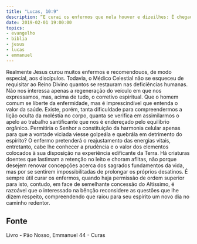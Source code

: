 ```yaml
---
title: "Lucas, 10:9"
description: “E curai os enfermos que nela houver e dizei­lhes: É chegado a vós o reino de Deus.” - Jesus
date: 2019-02-01 19:00:00
topics: 
- evangelho
- biblia
- jesus
- lucas
- emmanuel
---
```


Realmente Jesus curou muitos enfermos e recomendou­os, de modo
especial, aos discípulos.
Todavia, o Médico Celestial não se esqueceu de requisitar ao Reino Divino
quantos se restauram nas deficiências humanas.
Não nos interessa apenas a regeneração do veículo em que nos
expressamos, mas, acima de tudo, o corretivo espiritual.
Que o homem comum se liberte da enfermidade, mas é imprescindível que
entenda o valor da saúde. Existe, porém, tanta dificuldade para compreendermos a
lição oculta da moléstia no corpo, quanta se verifica em assimilarmos o apelo ao
trabalho santificante que nos é endereçado pelo equilíbrio orgânico.
Permitiria o Senhor a constituição da harmonia celular apenas para que a
vontade viciada viesse golpeá­la e quebrá­la em detrimento do espírito?
O enfermo pretenderá o reajustamento das energias vitais, entretanto, cabe­
lhe conhecer a prudência e o valor dos elementos colocados à sua disposição na
experiência edificante da Terra.
Há criaturas doentes que lastimam a retenção no leito e choram aflitas, não
porque desejem renovar concepções acerca dos sagrados fundamentos da vida, mas
por se sentirem impossibilitadas de prolongar os próprios desatinos.
É sempre útil curar os enfermos, quando haja permissão de ordem superior
para isto, contudo, em face de semelhante concessão do Altíssimo, é razoável que o
interessado na bênção reconsidere as questões que lhe dizem respeito,
compreendendo que raiou para seu espírito um novo dia no caminho redentor.




## Fonte
Livro - Pão Nosso, Emmanuel
44 - Curas
